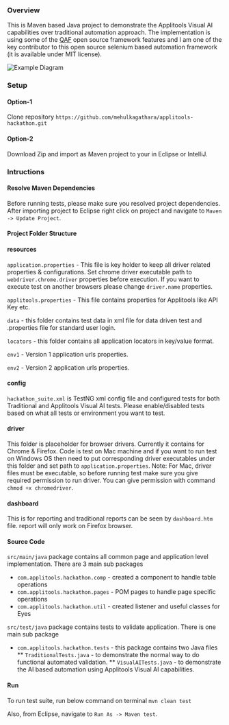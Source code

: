 ### Overview
This is Maven based Java project to demonstrate the Applitools Visual AI capabilities over traditional automation approach. The implementation is using some of the [QAF](https://github.com/qmetry/qaf) open source framework features and I am one of the key contributor to this open source selenium based automation framework (it is available under MIT license).

![Example Diagram](https://app.diagrams.net/?lightbox=1&target=blank&highlight=0000ff&edit=_blank&layers=1&nav=1&title=framework.png#RjZJNb4QgEIZ%2FDccmKt2tvWrtx6G9eGhvGyKzQgJiWKzaX1%2Bsgx%2FZbNILgeedGYaXITTXw4tlrXg3HBRJIj4Q%2BkSS5PH%2B6NcJjDM4pAhqK%2FmM4hWU8gcQRkg7yeGyC3TGKCfbPaxM00DldoxZa%2Fp92Nmo%2Fa0tq%2BEKlBVT1%2FRTcidmmh6ilb%2BCrEW4OY5Q0SwEI7gIxk2%2FQbQgNLfGuHmnhxzU5F3wZc57vqEujVlo3H8SHqIiPqX0K4tkcy7U28dJZ3dY5ZupDh%2BMzboxOGBN13CYisSEZr2QDsqWVZPa%2By%2F3TDitUMZyYB0MN%2FuMl9f7qQGjwdnRh2BCin7hwBzx2K%2Fux8FSsXE%2BxDH88HopvHriN2hLOK72%2F2mbGabFLw%3D%3D)

### Setup

#### Option-1
Clone repository
`https://github.com/mehulkagathara/applitools-hackathon.git`

#### Option-2
Download Zip and import as Maven project to your in Eclipse or IntelliJ.

### Intructions
#### Resolve Maven Dependencies
Before running tests, please make sure you resolved project dependencies. After importing project to Eclipse right click on project and navigate to `Maven -> Update Project`.

#### Project Folder Structure
#### resources
`application.properties` - This file is key holder to keep all driver related properties & configurations. Set chrome driver executable path to `webdriver.chrome.driver` properties before execution. If you want to execute test on another browsers please change `driver.name` properties.

`applitools.properties` - This file contains properties for Applitools like API Key etc.

`data` - this folder contains test data in xml file for data driven test and .properties file for standard user login.

`locators` - this folder contains all application locators in key/value format.

`env1` - Version 1 application urls properties.

`env2` - Version 2 application urls properties.

#### config
`hackathon_suite.xml` is TestNG xml config file and configured tests for both Traditional and Applitools Visual AI tests. Please enable/disabled tests based on what all tests or environment you want to test.

#### driver
This folder is placeholder for browser drivers. Currently it contains for Chrome & Firefox. Code is test on Mac machine and if you want to run test on Windows OS then need to put corresponding driver executables under this folder and set path to `application.properties`. Note: For Mac, driver files must be executable, so before running test make sure you give required permission to run driver. You can give permission with command `chmod +x chromedriver`.

#### dashboard
This is for reporting and traditional reports can be seen by `dashboard.htm` file. report will only work on Firefox browser.

#### Source Code
`src/main/java` package contains all common page and application level implementation. There are 3 main sub packages
* `com.applitools.hackathon.comp` - created a component to handle table operations
* `com.applitools.hackathon.pages` - POM pages to handle page specific operations
* `com.applitools.hackathon.util` - created listener and useful classes for Eyes

`src/test/java` package contains tests to validate application. There is one main sub package
* `com.applitools.hackathon.tests` - this package contains two Java files
** `TraditionalTests.java` - to demonstrate the normal way to do functional automated validation.
** `VisualAITests.java` - to demonstrate the AI based automation using Applitools Visual AI capabilities.

#### Run
To run test suite, run below command on terminal
`mvn clean test`

Also, from Eclipse, navigate to `Run As -> Maven test`.
